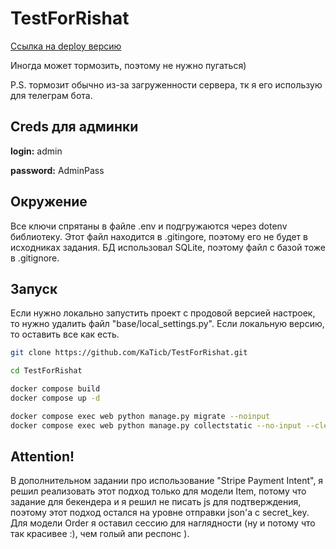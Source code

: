 # TestForRishat
[Ссылка на deploy версию](http://77.239.125.171/item/)

Иногда может тормозить, поэтому не нужно пугаться) 

P.S. тормозит обычно из-за загруженности сервера, тк я его использую для телеграм бота.

## Creds для админки
<b>login:</b> admin

<b>password:</b> AdminPass

## Окружение
Все ключи спрятаны в файле .env и подгружаются через dotenv библиотеку. Этот файл находится в .gitingore, поэтому его не будет в исходниках задания.
БД использовал SQLite, поэтому файл с базой тоже в .gitignore.

## Запуск
Если нужно локально запустить проект с продовой версией настроек, то нужно удалить файл "base/local_settings.py". Если локальную версию, то оставить все как есть.

```bash
git clone https://github.com/KaTicb/TestForRishat.git

cd TestForRishat

docker compose build
docker compose up -d

docker compose exec web python manage.py migrate --noinput
docker compose exec web python manage.py collectstatic --no-input --clear
```
## Attention!
В дополнительном задании про использование "Stripe Payment Intent", я решил реализовать этот подход только для модели Item, потому что задание для бекендера и я решил не писать js для подтверждения, поэтому этот подход остался на уровне отправки json'a с secret_key. Для модели Order я оставил сессию для наглядности (ну и потому что так красивее :), чем голый апи респонс ).  
